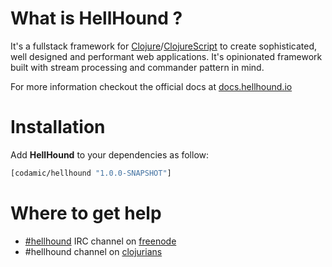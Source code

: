 

# What is HellHound ?
It's a fullstack framework for [Clojure](//clojure.org)/[ClojureScript](//clojurescript.org) to create sophisticated,
well designed and performant web applications. It's opinionated framework built with stream processing and commander pattern
in mind.

For more information checkout the official docs at [docs.hellhound.io](//docs.hellhound.io)

# Installation

Add **HellHound** to your dependencies as follow:

```clojure
[codamic/hellhound "1.0.0-SNAPSHOT"]
```

# Where to get help
* [#hellhound](http://webchat.freenode.net/?channels=hellhound&uio=d4) IRC channel on [freenode](https://freenode.net/
)
* #hellhound channel on [clojurians](http://clojurians.net/)
